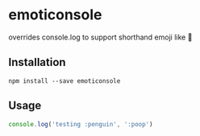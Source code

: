 # emoticonsole

overrides console.log to support shorthand emoji like :poop:

## Installation

`npm install --save emoticonsole`

## Usage
```javascript
console.log('testing :penguin', ':poop')
```
